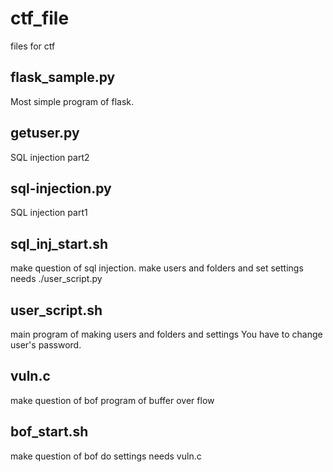 # ctf_file
files for ctf

## flask_sample.py
Most simple program of flask.


## getuser.py
SQL injection part2


## sql-injection.py
SQL injection part1


## sql_inj_start.sh
make question of sql injection. 
make users and folders and set settings
needs ./user_script.py


## user_script.sh
main program of making users and folders and settings
You have to change user's password.


## vuln.c
make question of bof
program of buffer over flow 


## bof_start.sh
make question of bof
do settings
needs vuln.c
